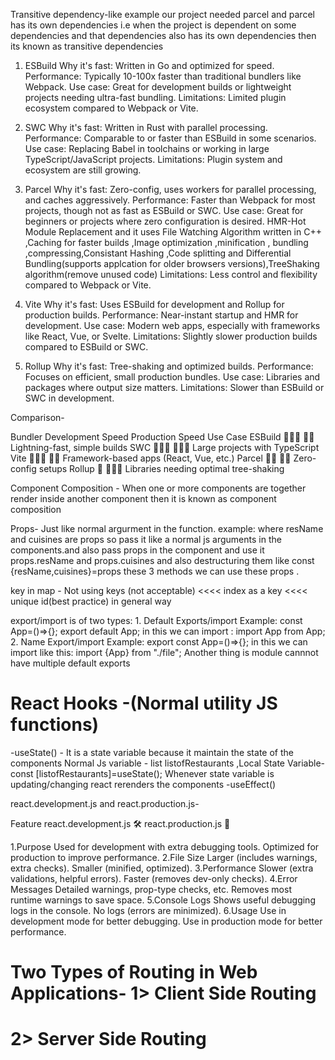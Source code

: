 Transitive dependency-like example our project needed parcel and parcel has its own dependencies i.e when the project is dependent on some dependencies and that dependencies also has its own dependencies then its known as transitive dependencies

1. ESBuild
Why it's fast: Written in Go and optimized for speed.
Performance: Typically 10-100x faster than traditional bundlers like Webpack.
Use case: Great for development builds or lightweight projects needing ultra-fast bundling.
Limitations: Limited plugin ecosystem compared to Webpack or Vite.

2. SWC
Why it's fast: Written in Rust with parallel processing.
Performance: Comparable to or faster than ESBuild in some scenarios.
Use case: Replacing Babel in toolchains or working in large TypeScript/JavaScript projects.
Limitations: Plugin system and ecosystem are still growing.     

3. Parcel
Why it's fast: Zero-config, uses workers for parallel processing, and caches aggressively.
Performance: Faster than Webpack for most projects, though not as fast as ESBuild or SWC.
Use case: Great for beginners or projects where zero configuration is desired. HMR-Hot Module Replacement  and it uses
File Watching Algorithm written in C++ ,Caching for faster builds ,Image optimization ,minification , bundling ,compressing,Consistant Hashing ,Code splitting and Differential Bundling(supports applcation for older browsers versions),TreeShaking algorithm(remove unused code)
Limitations: Less control and flexibility compared to Webpack or Vite.  

4. Vite
Why it's fast: Uses ESBuild for development and Rollup for production builds.
Performance: Near-instant startup and HMR for development.
Use case: Modern web apps, especially with frameworks like React, Vue, or Svelte.
Limitations: Slightly slower production builds compared to ESBuild or SWC.

5. Rollup
Why it's fast: Tree-shaking and optimized builds.
Performance: Focuses on efficient, small production bundles.
Use case: Libraries and packages where output size matters.
Limitations: Slower than ESBuild or SWC in development.

Comparison-

Bundler	 Development Speed	Production Speed	Use Case
ESBuild	 🚀🚀🚀	             🚀🚀	          Lightning-fast, simple builds
SWC	     🚀🚀🚀	            🚀🚀🚀	         Large projects with TypeScript
Vite	 🚀🚀🚀	           🚀🚀	              Framework-based apps (React, Vue, etc.)
Parcel	 🚀🚀              🚀🚀	              Zero-config setups
Rollup	 🚀	               🚀🚀🚀	          Libraries needing optimal tree-shaking



Component Composition - When one or more components are together render inside another component then it is known as component composition

Props- Just like normal argurment in the function.
example: <RestaurantCard resName='props' cuisines='another props'>
where resName and cuisines are props so pass it like a normal js arguments in the components.and also pass props in the component and use it props.resName and props.cuisines and also destructuring them like const {resName,cuisines}=props these 3 methods we can use these props .

key in map - Not using keys (not acceptable) <<<< index as a key <<<< unique id(best practice) in general way


export/import  is of two types: 1. Default Exports/import Example: const App=()=>{}; export default App; in this we can import : import App from App;
                                2. Name Export/import  Example: export const App=()=>{}; in this we can import like this: import {App} from "./file";
Another thing is module cannnot have multiple default exports

# React Hooks -(Normal utility JS functions)
-useState() - It is a state variable because it maintain the state of the components
  Normal Js variable - list listofRestaurants    ,Local State Variable-const [listofRestaurants]=useState();
  Whenever state variable is updating/changing react rerenders the components
-useEffect()



react.development.js and react.production.js-


Feature	                      react.development.js 🛠️	                                    react.production.js 🚀

1.Purpose	            Used for development with extra debugging tools.	       Optimized for production to improve performance.
2.File Size	              Larger (includes warnings, extra checks).	                    Smaller (minified, optimized).
3.Performance	           Slower (extra validations, helpful errors).	                  Faster (removes dev-only checks).
4.Error Messages	         Detailed warnings, prop-type checks, etc.	               Removes most runtime warnings to save space.
5.Console Logs	             Shows useful debugging logs in the console.	                No logs (errors are minimized).
6.Usage	                   Use in development mode for better debugging.	           Use in production mode for better performance.

# Two Types of Routing in Web Applications- 1> Client Side Routing 
#                                           2> Server Side Routing